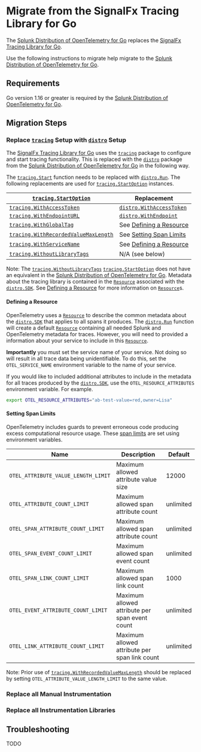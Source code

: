 # Migrate from the SignalFx Tracing Library for Go

The [Splunk Distribution of OpenTelemetry for Go] replaces the [SignalFx Tracing
Library for Go].

Use the following instructions to migrate help migrate to the [Splunk
Distribution of OpenTelemetry for Go].

## Requirements

Go version 1.16 or greater is required by the [Splunk Distribution of
OpenTelemetry for Go].

## Migration Steps

### Replace [`tracing`] Setup with [`distro`] Setup

The [SignalFx Tracing Library for Go] uses the [`tracing`] package to configure
and start tracing functionality. This is replaced with the [`distro`] package
from the [Splunk Distribution of OpenTelemetry for Go] in the following way.

The [`tracing.Start`] function needs to be replaced with [`distro.Run`]. The
following replacements are used for [`tracing.StartOption`] instances.

| [`tracing.StartOption`] | Replacement |
| --- | --- |
| [`tracing.WithAccessToken`] | [`distro.WithAccessToken`] |
| [`tracing.WithEndpointURL`] | [`distro.WithEndpoint`] |
| [`tracing.WithGlobalTag`] | See [Defining a Resource](#defining-a-resource) |
| [`tracing.WithRecordedValueMaxLength`] | See [Setting Span Limits](#setting-span-limits) |
| [`tracing.WithServiceName`] | See [Defining a Resource](#defining-a-resource) |
| [`tracing.WithoutLibraryTags`] | N/A (see below) |

Note: The [`tracing.WithoutLibraryTags`] [`tracing.StartOption`] does not have
an equivalent in the [Splunk Distribution of OpenTelemetry for Go]. Metadata
about the tracing library is contained in the [`Resource`] associated with the
[`distro.SDK`]. See [Defining a Resource](#defining-a-resource) for more
information on [`Resource`]s.

#### Defining a Resource

OpenTelemetry uses a [`Resource`] to describe the common metadata about the
[`distro.SDK`] that applies to all spans it produces. The [`distro.Run`]
function will create a default [`Resource`] containing all needed Splunk and
OpenTelemetry metadata for traces. However, you will need to provided a
information about your service to include in this [`Resource`].

**Importantly** you must set the service name of your service. Not doing so
will result in all trace data being unidentifiable. To do this, set the
`OTEL_SERVICE_NAME` environment variable to the name of your service.

If you would like to included additional attributes to include in the metadata
for all traces produced by the [`distro.SDK`], use the
`OTEL_RESOURCE_ATTRIBUTES` environment variable. For example.

```sh
export OTEL_RESOURCE_ATTRIBUTES="ab-test-value=red,owner=Lisa"
```

#### Setting Span Limits

OpenTelemetry includes guards to prevent erroneous code producing excess
computational resource usage. These [span limits] are set using environment
variables.

| Name | Description | Default |
| --- | --- | --- |
| `OTEL_ATTRIBUTE_VALUE_LENGTH_LIMIT` | Maximum allowed attribute value size | 12000 |
| `OTEL_ATTRIBUTE_COUNT_LIMIT` | Maximum allowed span attribute count | unlimited |
| `OTEL_SPAN_ATTRIBUTE_COUNT_LIMIT` | Maximum allowed span attribute count | unlimited |
| `OTEL_SPAN_EVENT_COUNT_LIMIT` | Maximum allowed span event count | unlimited |
| `OTEL_SPAN_LINK_COUNT_LIMIT` | Maximum allowed span link count | 1000 |
| `OTEL_EVENT_ATTRIBUTE_COUNT_LIMIT` | Maximum allowed attribute per span event count | unlimited |
| `OTEL_LINK_ATTRIBUTE_COUNT_LIMIT`| Maximum allowed attribute per span link count | unlimited |

Note: Prior use of [`tracing.WithRecordedValueMaxLength`] should be replaced by
setting `OTEL_ATTRIBUTE_VALUE_LENGTH_LIMIT` to the same value.

### Replace all Manual Instrumentation

### Replace all Instrumentation Libraries

## Troubleshooting

TODO

[SignalFx Tracing Library for Go]: https://github.com/signalfx/signalfx-go-tracing
[Splunk Distribution of OpenTelemetry for Go]: https://github.com/signalfx/splunk-otel-go
[`tracing`]: https://pkg.go.dev/github.com/signalfx/signalfx-go-tracing/tracing
[`distro`]: https://pkg.go.dev/github.com/signalfx/splunk-otel-go/distro
[`tracing.Start`]: https://pkg.go.dev/github.com/signalfx/signalfx-go-tracing/tracing#Start
[`distro.Run`]: https://pkg.go.dev/github.com/signalfx/splunk-otel-go/distro#Run
[`tracing.StartOption`]: https://pkg.go.dev/github.com/signalfx/signalfx-go-tracing/tracing#StartOption
[`tracing.WithAccessToken`]: https://pkg.go.dev/github.com/signalfx/signalfx-go-tracing/tracing#WithAccessToken
[`tracing.WithEndpointURL`]: https://pkg.go.dev/github.com/signalfx/signalfx-go-tracing/tracing#WithEndpointURL
[`tracing.WithGlobalTag`]: https://pkg.go.dev/github.com/signalfx/signalfx-go-tracing/tracing#WithGlobalTag
[`tracing.WithRecordedValueMaxLength`]: https://pkg.go.dev/github.com/signalfx/signalfx-go-tracing/tracing#WithRecordedValueMaxLength
[`tracing.WithServiceName`]: https://pkg.go.dev/github.com/signalfx/signalfx-go-tracing/tracing#WithServiceName
[`tracing.WithoutLibraryTags`]: https://pkg.go.dev/github.com/signalfx/signalfx-go-tracing/tracing#WithoutLibraryTags
[`distro.WithAccessToken`]: https://pkg.go.dev/github.com/signalfx/splunk-otel-go/distro#WithAccessToken
[`distro.WithEndpoint`]: https://pkg.go.dev/github.com/signalfx/splunk-otel-go/distro#WithEndpoint
[`Resource`]: https://pkg.go.dev/go.opentelemetry.io/otel/sdk/resource#Resource
[`distro.SDK`]: https://pkg.go.dev/github.com/signalfx/splunk-otel-go/distro#SDK
[span limits]: https://github.com/open-telemetry/opentelemetry-specification/blob/v1.9.0/specification/sdk-environment-variables.md#span-limits-
